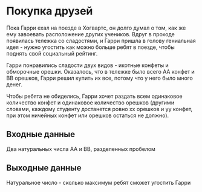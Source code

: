 # Покупка друзей

Пока Гарри ехал на поезде в Хогвартс, он долго думал о том, как же ему завоевать расположение других учеников. Вдруг в проходе появилась тележка со сладостями, и Гарри пришла в голову гениальная идея - нужно угостить как можно больше ребят в поезде, чтобы поднять свой социальный рейтинг.

Гарри понравились сладости двух видов - икотные конфеты и обморочные орешки. Оказалось, что в тележке было всего AA конфет и BB орешков, Гарри решил купить их все, потому что у него было много денег.

Чтобы ребята не обиделись, Гарри хочет раздать всем одинаковое количество конфет и одинаковое количество орешков (другими словами, каждому студенту достанется ровно xx орешков и yy конфет, при этом ничейных конфет или орешков остаться не должно).

## Входные данные

Два натуральных числа AA и BB, разделенных пробелом

## Выходные данные

Натуральное число - сколько максимум ребят сможет угостить Гарри